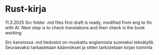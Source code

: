 # Rust-kirja
11.3.2025
Src folder .md files first draft is ready, modified from eng to fin with AI. Next step is to check translations and then check is the book working

Src kansiossa .md tiedostot on muokattu englannista suomeksi tekoälyllä. Seuraavaksi tarkastetaan käännökset ja sitten tarkistetaan kirjan toiminta

